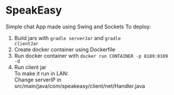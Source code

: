 # SpeakEasy
Simple chat App made using Swing and Sockets
To deploy:
  1. Build jars with <code>gradle serverJar</code> and <code>gradle clientJar</code>
  1. Create docker container using Dockerfile
  1. Run docker container with <code>docker run CONTAINER -p 8189:8189 -d</code>
  1. Run client jar  
To make it run in LAN:  
Change serverIP in src/main/java/com/speakeasy/client/net/Handler.java
